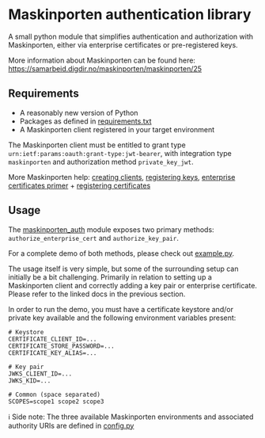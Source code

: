 # Maskinporten authentication library
A small python module that simplifies authentication and authorization with Maskinporten, either via enterprise certificates or pre-registered keys.

More information about Maskinporten can be found here: https://samarbeid.digdir.no/maskinporten/maskinporten/25

## Requirements
- A reasonably new version of Python
- Packages as defined in [requirements.txt](requirements.txt)
- A Maskinporten client registered in your target environment

The Maskinporten client must be entitled to grant type `urn:ietf:params:oauth:grant-type:jwt-bearer`, with integration type `maskinporten` and authorization method `private_key_jwt`.

More Maskinporten help: [creating clients](https://docs.digdir.no/docs/Maskinporten/maskinporten_sjolvbetjening_web#opprette-klient-for-%C3%A5-konsumere-api), [registering keys](https://docs.digdir.no/docs/Maskinporten/maskinporten_sjolvbetjening_web#registrere-n%C3%B8kkel-p%C3%A5-klient), [enterprise certificates primer](https://info.altinn.no/en/help/profile/enterprise-certificate/what-are-enterprise-ceritificates) + [registering certificates](https://docs.digdir.no/docs/Maskinporten/maskinporten_sjolvbetjening_web#registrere-sertifikat-p%C3%A5-klient)

## Usage
The [maskinporten_auth](maskinporten_auth) module exposes two primary methods: `authorize_enterprise_cert` and `authorize_key_pair`.

For a complete demo of both methods, please check out [example.py](example.py).

The usage itself is very simple, but some of the surrounding setup can initially be a bit challenging. Primarily in relation to setting up a Maskinporten client and correctly adding a key pair or enterprise certificate. Please refer to the linked docs in the previous section.

In order to run the demo, you must have a certificate keystore and/or private key available and the following environment variables present:
```
# Keystore
CERTIFICATE_CLIENT_ID=...
CERTIFICATE_STORE_PASSWORD=...
CERTIFICATE_KEY_ALIAS=...

# Key pair
JWKS_CLIENT_ID=...
JWKS_KID=...

# Common (space separated)
SCOPES=scope1 scope2 scope3
```
:information_source: Side note: The three available Maskinporten environments and associated authority URIs are defined in [config.py](maskinporten_auth/config.py)
